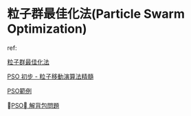# 粒子群最佳化法(Particle Swarm Optimization)




ref:

[粒子群最佳化法](https://blog.xuite.net/metafun/life/58295146-%E7%B2%92%E5%AD%90%E7%BE%A4%E6%9C%80%E4%BD%B3%E5%8C%96%E6%B3%95%28Particle+Swarm+Optimization%29)

[PSO 初步 - 粒子移動演算法精髓](http://edisonx.pixnet.net/blog/post/81640299)

[PSO範例](http://edisonx.pixnet.net/blog/post/81641823-%5Bpso%5D-c-%E8%AA%9E%E8%A8%80%E7%AC%AC%E4%B8%80%E5%80%8B-pso-%E7%A8%8B%E5%BC%8F-(simple_pso))

[PSO 解背包問題](http://www.voidcn.com/article/p-qgriahcp-bpy.html)
